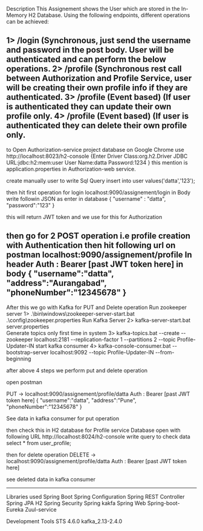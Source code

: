 Description
This Assignement shows the User which are stored in the In-Memory H2 Database. Using the following endpoints, different operations can be achieved:

1> /login (Synchronous, just send the username and password in the post body. User will be authenticated and can perform the below operations.
2> /profile (Synchronous rest call between Authorization and Profile Service, user will be creating their own profile info if they are authenticated.
3> /profile (Event based) (If user is authenticated they can update their own profile only.
4> /profile (Event based) (If user is authenticated they can delete their own profile only.
------------------------------------------------------------------------------------------------------------------------------------------------------------
to Open Authorization-service project database on Google Chrome use 
http://localhost:8023/h2-console 
	 {Enter Driver Class:org.h2.Driver
		 JDBC URL:jdbc:h2:mem:user
		 User Name:datta
		 Password:1234
	 }
this mention is application.properties in Authorization-web service.

create manually user to write Sql Query
insert into user values('datta','123');

then hit first operation for login
localhost:9090/assignement/login
	in Body write followin JSON as enter in database
	{
	"username" : "datta",
	"password":"123"
	}

this will return JWT token and we use for this for Authorization

then go for 2 POST operation i.e profile creation with Authentication
then hit following url on postman
localhost:9090/assignement/profile
In header 
Auth : Bearer [past JWT token here]
in body
	{
		"username":"datta",
		"address":"Aurangabad",
		"phoneNumber":"12345678"
	}
---------------------------------------------------------------------------------------------------------------------------------------------------
After this we go with Kafka for PUT and Delete operation
 Run zookeeper server
1> .\bin\windows\zookeeper-server-start.bat .\config\zookeeper.properties
 Run Kafka Server
2>  kafka-server-start.bat server.properties	
	Generate topics only first time in system
3> kafka-topics.bat --create --zookeeper localhost:2181 --replication-factor 1 --partitions 2 --topic Profile-Updater-IN
start kafka consumer
4> kafka-console-consumer.bat --bootstrap-server localhost:9092 --topic Profile-Updater-IN --from-beginning

after above 4 steps we perform put and delete operation

open postman

PUT -> localhost:9090/assignement/profile/datta
Auth : Bearer [past JWT token here]
{
"username":"datta",
"address":"Pune",
"phoneNumber":"12345678"
}

See data in kafka consumer for put operation

then check this in H2 database for Profile service Database
open with following URL 
	http://localhost:8024/h2-console
write query to check data
	select * from user_profile;

then for delete operation
DELETE -> localhost:9090/assignement/profile/datta
Auth : Bearer [past JWT token here]

see deleted data in kafka consumer

-------------------------------------------------------------------------------------
Libraries used
Spring Boot
Spring Configuration
Spring REST Controller
Spring JPA
H2
Spring Security
Spring kakfa
Spring Web
Spring-boot-Eureka 
Zuul-service

Development Tools
STS 4.6.0
kafka_2.13-2.4.0

